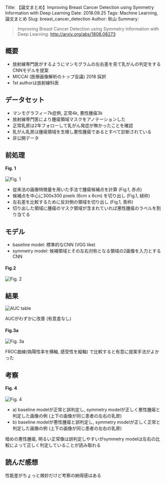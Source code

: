 Title: 【論文まとめ】Improving Breast Cancer Detection using Symmetry Information with Deep Learning
Date: 2018.09.25
Tags: Machine Learning, 論文まとめ
Slug: breast_cancer_detection
Author: 秋山
Summary:


> Improving Breast Cancer Detection using Symmetry Information with Deep Learning.
http://arxiv.org/abs/1808.08273

## 概要
- 放射線専門医がするようにマンモグラムの左右差を見て乳がんの判定をするCNNモデルを提案
- MICCAI (医療画像解析のトップ会議) 2018 採択
- 1st authorは放射線科医

## データセット
- マンモグラフィー7k症例, 正常4k, 悪性腫瘍3k
- 放射線専門医により腫瘍領域マスクをアノテーションした
- 正常乳房は2年フォローして乳がん発症が無かったことを確認
- 乳がん乳房は腫瘍領域を生検し悪性腫瘍であるとすべて診断されている
- 非公開データ

## 前処理
#### Fig. 1
![Fig. 1]({attach}images/breast_cancer_detection_figs/2352f582-60c8-486b-a9ec-c247787510f7.png)

- 従来法の画像特徴量を用いた手法で腫瘍候補点を計算 (Fig.1, 赤点)
- 候補点を中心に300x300 pixels (6cm x 6cm) を切り出し (Fig.1, 緑枠)
- 左右差を比較するために反対側の領域を切り出し (Fig.1, 青枠)
- 切り出した領域に腫瘍のマスク領域が含まれていれば悪性腫瘍のラベルを割り当てる

## モデル
- baseline model: 標準的なCNN (VGG like)
- symmetry model: 候補領域とその左右対称となる領域の2画像を入力とするCNN

#### Fig.2
![Fig. 2]({attach}images/breast_cancer_detection_figs/67ac70b1-0afe-478b-b046-a2bacb1450f8.png)

## 結果
![AUC table]({attach}images/breast_cancer_detection_figs/e382b9e382afe383aae383bce383b3e382b7e383a7e38383e38388-2018-09-25-17-28-58.png)

AUCがわずかに改善 (有意差なし)

#### Fig.3a
![Fig. 3a]({attach}images/breast_cancer_detection_figs/6aaac880-7ac2-4425-8be3-4d78367088e2.png)

FROC曲線(偽陽性率を横軸, 感受性を縦軸) で比較すると有意に提案手法がよかった

## 考察

#### Fig. 4
![Fig. 4]({attach}images/breast_cancer_detection_figs/ef07a0c8-ed1e-4127-b747-f9103aa6095e.png)

- a) baseline modelが正常と誤判定し, symmetry modelが正しく悪性腫瘍と判定した画像の例 (上下の画像が同じ患者の左右の乳房)
- b) baseline modelが悪性腫瘍と誤判定し, symmetry modelが正しく正常と判定した画像の例 (上下の画像が同じ患者の左右の乳房)

暗めの悪性腫瘍, 明るい正常像は誤判定しやすいがsymmetry modelは左右の比較によって正しく判定していることが読み取れる

## 読んだ感想
性能差がちょっと微妙だけど考察の納得感はある
